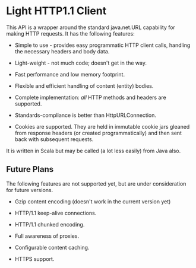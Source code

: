 Light HTTP1.1 Client
====================

This API is a wrapper around the standard java.net.URL capability for
making HTTP requests. It has the following features:

*   Simple to use - provides easy programmatic HTTP client calls, handling
    the necessary headers and body data.

*   Light-weight - not much code; doesn't get in the way.

*   Fast performance and low memory footprint.

*   Flexible and efficient handling of content (entity) bodies.

*   Complete implementation: *all* HTTP methods and headers are supported.

*   Standards-compliance is better than HttpURLConnection.

*   Cookies are supported. They are held in immutable cookie jars gleaned
    from response headers (or created programmatically) and then sent back
    with subsequent requests.

It is written in Scala but may be called (a lot less easily) from Java also.

Future Plans
------------

The following features are not supported yet, but are under consideration
for future versions.

*   Gzip content encoding (doesn't work in the current version yet)

*   HTTP/1.1 keep-alive connections.

*   HTTP/1.1 chunked encoding.

*   Full awareness of proxies.

*   Configurable content caching.

*   HTTPS support.
